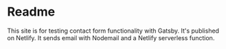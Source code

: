 # Readme

This site is for testing contact form functionality with Gatsby.
It's published on Netlify.
It sends email with Nodemail and a Netlify serverless function.

